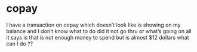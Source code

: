# copay
I have a transaction on copay which doesn’t look like is showing on my balance and I don’t know what to do did it not go thru or what’s going on all it says is that is not enough money to spend but is almost $12 dollars what can I do ??
